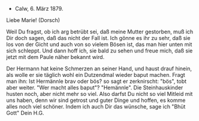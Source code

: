 + Calw, 6. März 1879.

Liebe Marie! (Dorsch)

Weil Du fragst, ob ich arg betrübt sei, daß meine Mutter gestorben, muß ich Dir doch sagen, daß das nicht der Fall ist. Ich gönne es ihr zu sehr, daß sie los von der Gicht und auch von so vielem Bösen ist, das man hier unten mit sich schleppt. Und dann hoff ich, sie bald zu sehen und freue mich, daß sie jetzt mit dem Paule näher bekannt wird.

Der Hermann hat keine Schmerzen an seiner Hand, und haust drauf hinein, als wolle er sie täglich wohl ein Dutzendmal wieder baput machen. Fragt man ihn: Ist Hermännle brav oder bös? so sagt er zerknirscht: "bös", tobt aber weiter. "Wer macht alles baput"? "Hemännle". Die Steinhauskinder husten noch, aber nicht mehr so viel. Also darfst Du nicht so viel Mitleid mit uns haben, denn wir sind getrost und guter Dinge und hoffen, es komme alles noch viel schöner. Indem ich auch Dir das wünsche, sage ich "Bhüt Gott"  Dein H.G.
